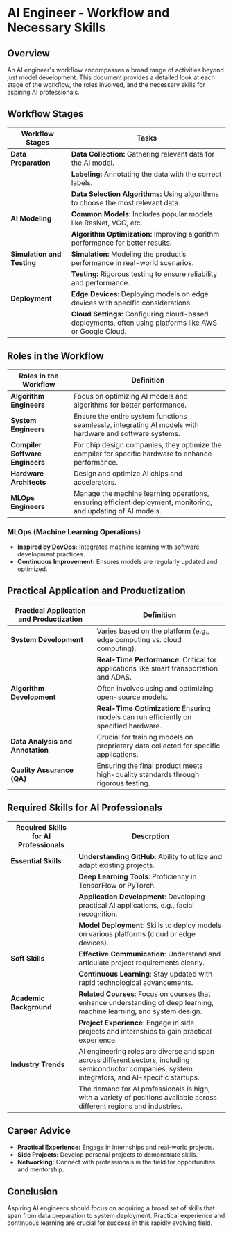 # AI Engineer - Workflow and Necessary Skills

## Overview

An AI engineer's workflow encompasses a broad range of activities beyond just model development. This document provides a detailed look at each stage of the workflow, the roles involved, and the necessary skills for aspiring AI professionals.

## Workflow Stages

|Workflow Stages|Tasks|
|-|-|
|**Data Preparation**|**Data Collection:** Gathering relevant data for the AI model.|
||**Labeling:** Annotating the data with the correct labels.|
||**Data Selection Algorithms:** Using algorithms to choose the most relevant data.|
|**AI Modeling**|**Common Models:** Includes popular models like ResNet, VGG, etc.|
||**Algorithm Optimization:** Improving algorithm performance for better results.|
|**Simulation and Testing**|**Simulation:** Modeling the product’s performance in real-world scenarios.|
||**Testing:** Rigorous testing to ensure reliability and performance.|
|**Deployment**|**Edge Devices:** Deploying models on edge devices with specific considerations.|
||**Cloud Settings:** Configuring cloud-based deployments, often using platforms like AWS or Google Cloud.|

## Roles in the Workflow

|Roles in the Workflow|Definition|
|-|-|
|**Algorithm Engineers**|Focus on optimizing AI models and algorithms for better performance.|
|**System Engineers**|Ensure the entire system functions seamlessly, integrating AI models with hardware and software systems.|
|**Compiler Software Engineers**|For chip design companies, they optimize the compiler for specific hardware to enhance performance.|
|**Hardware Architects**|Design and optimize AI chips and accelerators.|
|**MLOps Engineers**|Manage the machine learning operations, ensuring efficient deployment, monitoring, and updating of AI models.|

### MLOps (Machine Learning Operations)
* **Inspired by DevOps:** Integrates machine learning with software development practices.
* **Continuous Improvement:** Ensures models are regularly updated and optimized.

## Practical Application and Productization

|Practical Application and Productization|Definition|
|-|-|
|**System Development**|Varies based on the platform (e.g., edge computing vs. cloud computing).|
||**Real-Time Performance:** Critical for applications like smart transportation and ADAS.|
|**Algorithm Development**|Often involves using and optimizing open-source models.|
||**Real-Time Optimization:** Ensuring models can run efficiently on specified hardware.|
|**Data Analysis and Annotation**|Crucial for training models on proprietary data collected for specific applications.|
|**Quality Assurance (QA)**|Ensuring the final product meets high-quality standards through rigorous testing.|

## Required Skills for AI Professionals

|Required Skills for AI Professionals|Descrption|
|-|-|
|**Essential Skills**|**Understanding GitHub**: Ability to utilize and adapt existing projects.|
||**Deep Learning Tools**: Proficiency in TensorFlow or PyTorch.|
||**Application Development**: Developing practical AI applications, e.g., facial recognition.|
||**Model Deployment**: Skills to deploy models on various platforms (cloud or edge devices).|
|**Soft Skills**|**Effective Communication**: Understand and articulate project requirements clearly.|
||**Continuous Learning**: Stay updated with rapid technological advancements.|
|**Academic Background**|**Related Courses**: Focus on courses that enhance understanding of deep learning, machine learning, and system design.|
||**Project Experience**: Engage in side projects and internships to gain practical experience.|
|**Industry Trends**|AI engineering roles are diverse and span across different sectors, including semiconductor companies, system integrators, and AI-specific startups.|
||The demand for AI professionals is high, with a variety of positions available across different regions and industries.|

## Career Advice

- **Practical Experience:** Engage in internships and real-world projects.
- **Side Projects:** Develop personal projects to demonstrate skills.
- **Networking:** Connect with professionals in the field for opportunities and mentorship.

## Conclusion

Aspiring AI engineers should focus on acquiring a broad set of skills that span from data preparation to system deployment. Practical experience and continuous learning are crucial for success in this rapidly evolving field.

